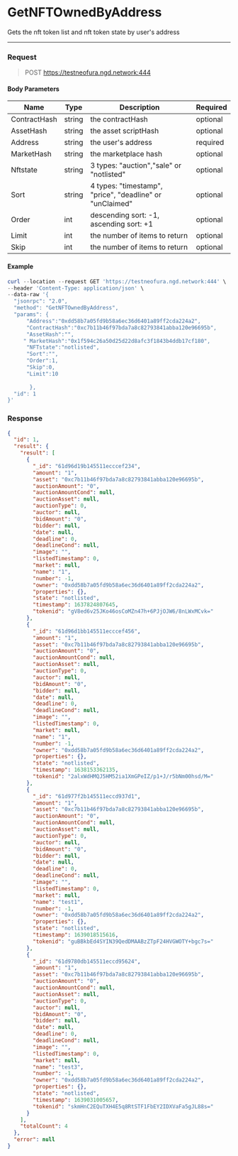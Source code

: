 # GetNFTOwnedByAddress
Gets the nft token list and nft token state by user's address
<hr>

### Request

> POST https://testneofura.ngd.network:444

#### Body Parameters

|    Name    | Type | Description | Required |
| ---------- | --- |    ------    | ----|
| ContractHash     | string|  the contractHash| optional |
| AssetHash     | string|  the asset scriptHash| optional |
| Address     | string|  the user's address| required|
| MarketHash     | string| the marketplace hash | optional |
| Nftstate     | string| 3 types: "auction","sale" or "notlisted"| optional |
| Sort     | string| 4 types: "timestamp", "price", "deadline" or "unClaimed"| optional |
| Order     | int|  descending sort: -1, ascending sort: +1| optional |
| Limit    | int|  the number of items to return| optional|
| Skip    | int|  the number of items to return| optional |



#### Example
```powershell
curl --location --request GET 'https://testneofura.ngd.network:444' \
--header 'Content-Type: application/json' \
--data-raw '{
  "jsonrpc": "2.0",
  "method": "GetNFTOwnedByAddress",
  "params": {
      "Address":"0xdd58b7a05fd9b58a6ec36d6401a89ff2cda224a2", 
      "ContractHash":"0xc7b11b46f97bda7a8c82793841abba120e96695b",
      "AssetHash":"",
     " MarketHash":"0x1f594c26a50d25d22d8afc3f1843b4ddb17cf180",
      "NFTstate":"notlisted",
      "Sort":"",
      "Order":1,       
      "Skip":0,
      "Limit":10
     
       },
  "id": 1
}'
```
### Response
```json
{
  "id": 1,
  "result": {
    "result": [
      {
        "_id": "61d96d19b145511ecccef234",
        "amount": "1",
        "asset": "0xc7b11b46f97bda7a8c82793841abba120e96695b",
        "auctionAmount": "0",
        "auctionAmountCond": null,
        "auctionAsset": null,
        "auctionType": 0,
        "auctor": null,
        "bidAmount": "0",
        "bidder": null,
        "date": null,
        "deadline": 0,
        "deadlineCond": null,
        "image": "",
        "listedTimestamp": 0,
        "market": null,
        "name": "1",
        "number": -1,
        "owner": "0xdd58b7a05fd9b58a6ec36d6401a89ff2cda224a2",
        "properties": {},
        "state": "notlisted",
        "timestamp": 1637824807645,
        "tokenid": "gV8ed6v25JKo46osCoMZn47h+6PJjOJW6/8nLWxMCvk="
      },
      {
        "_id": "61d96d1bb145511ecccef456",
        "amount": "1",
        "asset": "0xc7b11b46f97bda7a8c82793841abba120e96695b",
        "auctionAmount": "0",
        "auctionAmountCond": null,
        "auctionAsset": null,
        "auctionType": 0,
        "auctor": null,
        "bidAmount": "0",
        "bidder": null,
        "date": null,
        "deadline": 0,
        "deadlineCond": null,
        "image": "",
        "listedTimestamp": 0,
        "market": null,
        "name": "1",
        "number": -1,
        "owner": "0xdd58b7a05fd9b58a6ec36d6401a89ff2cda224a2",
        "properties": {},
        "state": "notlisted",
        "timestamp": 1638153362135,
        "tokenid": "2alxWdHMQJ5HM52ia1XmGPeIZ/p1+J/r5bNm00hsd/M="
      },
      {
        "_id": "61d977f2b145511eccd937d1",
        "amount": "1",
        "asset": "0xc7b11b46f97bda7a8c82793841abba120e96695b",
        "auctionAmount": "0",
        "auctionAmountCond": null,
        "auctionAsset": null,
        "auctionType": 0,
        "auctor": null,
        "bidAmount": "0",
        "bidder": null,
        "date": null,
        "deadline": 0,
        "deadlineCond": null,
        "image": "",
        "listedTimestamp": 0,
        "market": null,
        "name": "test1",
        "number": -1,
        "owner": "0xdd58b7a05fd9b58a6ec36d6401a89ff2cda224a2",
        "properties": {},
        "state": "notlisted",
        "timestamp": 1639018515616,
        "tokenid": "guBBkbEd4SYIN39QedDMAABzZTpF24HVGWOTY+bgc7s="
      },
      {
        "_id": "61d9780db145511eccd95624",
        "amount": "1",
        "asset": "0xc7b11b46f97bda7a8c82793841abba120e96695b",
        "auctionAmount": "0",
        "auctionAmountCond": null,
        "auctionAsset": null,
        "auctionType": 0,
        "auctor": null,
        "bidAmount": "0",
        "bidder": null,
        "date": null,
        "deadline": 0,
        "deadlineCond": null,
        "image": "",
        "listedTimestamp": 0,
        "market": null,
        "name": "test3",
        "number": -1,
        "owner": "0xdd58b7a05fd9b58a6ec36d6401a89ff2cda224a2",
        "properties": {},
        "state": "notlisted",
        "timestamp": 1639031005657,
        "tokenid": "skmHnC2EQuTXH4E5q8RtSTF1FbEY2IDXVaFa5gJL88s="
      }
    ],
    "totalCount": 4
  },
  "error": null
}
```
###  

